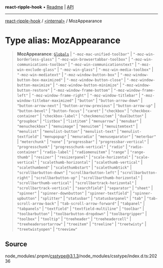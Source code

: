 **react-ripple-hook** • [Readme](../../README.md) \| [API](../../globals.md)

---

[react-ripple-hook](../../README.md) / [\<internal\>](../README.md) / MozAppearance

# Type alias: MozAppearance

> **MozAppearance**: [`Globals`](Globals.md) \| `"-moz-mac-unified-toolbar"` \| `"-moz-win-borderless-glass"` \| `"-moz-win-browsertabbar-toolbox"` \| `"-moz-win-communications-toolbox"` \| `"-moz-win-communicationstext"` \| `"-moz-win-exclude-glass"` \| `"-moz-win-glass"` \| `"-moz-win-media-toolbox"` \| `"-moz-win-mediatext"` \| `"-moz-window-button-box"` \| `"-moz-window-button-box-maximized"` \| `"-moz-window-button-close"` \| `"-moz-window-button-maximize"` \| `"-moz-window-button-minimize"` \| `"-moz-window-button-restore"` \| `"-moz-window-frame-bottom"` \| `"-moz-window-frame-left"` \| `"-moz-window-frame-right"` \| `"-moz-window-titlebar"` \| `"-moz-window-titlebar-maximized"` \| `"button"` \| `"button-arrow-down"` \| `"button-arrow-next"` \| `"button-arrow-previous"` \| `"button-arrow-up"` \| `"button-bevel"` \| `"button-focus"` \| `"caret"` \| `"checkbox"` \| `"checkbox-container"` \| `"checkbox-label"` \| `"checkmenuitem"` \| `"dualbutton"` \| `"groupbox"` \| `"listbox"` \| `"listitem"` \| `"menuarrow"` \| `"menubar"` \| `"menucheckbox"` \| `"menuimage"` \| `"menuitem"` \| `"menuitemtext"` \| `"menulist"` \| `"menulist-button"` \| `"menulist-text"` \| `"menulist-textfield"` \| `"menupopup"` \| `"menuradio"` \| `"menuseparator"` \| `"meterbar"` \| `"meterchunk"` \| `"none"` \| `"progressbar"` \| `"progressbar-vertical"` \| `"progresschunk"` \| `"progresschunk-vertical"` \| `"radio"` \| `"radio-container"` \| `"radio-label"` \| `"radiomenuitem"` \| `"range"` \| `"range-thumb"` \| `"resizer"` \| `"resizerpanel"` \| `"scale-horizontal"` \| `"scale-vertical"` \| `"scalethumb-horizontal"` \| `"scalethumb-vertical"` \| `"scalethumbend"` \| `"scalethumbstart"` \| `"scalethumbtick"` \| `"scrollbarbutton-down"` \| `"scrollbarbutton-left"` \| `"scrollbarbutton-right"` \| `"scrollbarbutton-up"` \| `"scrollbarthumb-horizontal"` \| `"scrollbarthumb-vertical"` \| `"scrollbartrack-horizontal"` \| `"scrollbartrack-vertical"` \| `"searchfield"` \| `"separator"` \| `"sheet"` \| `"spinner"` \| `"spinner-downbutton"` \| `"spinner-textfield"` \| `"spinner-upbutton"` \| `"splitter"` \| `"statusbar"` \| `"statusbarpanel"` \| `"tab"` \| `"tab-scroll-arrow-back"` \| `"tab-scroll-arrow-forward"` \| `"tabpanel"` \| `"tabpanels"` \| `"textfield"` \| `"textfield-multiline"` \| `"toolbar"` \| `"toolbarbutton"` \| `"toolbarbutton-dropdown"` \| `"toolbargripper"` \| `"toolbox"` \| `"tooltip"` \| `"treeheader"` \| `"treeheadercell"` \| `"treeheadersortarrow"` \| `"treeitem"` \| `"treeline"` \| `"treetwisty"` \| `"treetwistyopen"` \| `"treeview"`

## Source

node_modules/.pnpm/csstype@3.1.3/node_modules/csstype/index.d.ts:20236
